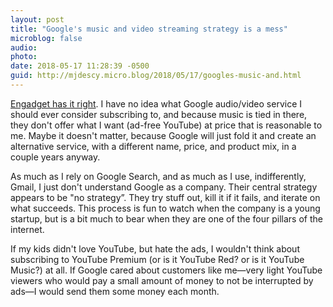 ```yaml
---
layout: post
title: "Google's music and video streaming strategy is a mess"
microblog: false
audio: 
photo: 
date: 2018-05-17 11:28:39 -0500
guid: http://mjdescy.micro.blog/2018/05/17/googles-music-and.html
---
```

[Engadget has it right](https://www.engadget.com/2018/05/17/google-play-youtube-music-premium-strategy/). I have no idea what Google audio/video service I should ever consider subscribing to, and because music is tied in there, they don't offer what I want (ad-free YouTube) at price that is reasonable to me. Maybe it doesn't matter, because Google will just fold it and create an alternative service, with a different name, price, and product mix, in a couple years anyway.

As much as I rely on Google Search, and as much as I use, indifferently, Gmail, I just don't understand Google as a company. Their central strategy appears to be "no strategy”. They try stuff out, kill it if it fails, and iterate on what succeeds. This process is fun to watch when the company is a young startup, but is a bit much to bear when they are one of the four pillars of the internet.

If my kids didn't love YouTube, but hate the ads, I wouldn't think about subscribing to YouTube Premium (or is it YouTube Red? or is it YouTube Music?) at all. If Google cared about customers like me—very light YouTube viewers who would pay a small amount of money to not be interrupted by ads—I would send them some money each month.
